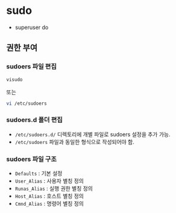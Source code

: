 # sudo
* superuser do
## 권한 부여
### sudoers 파일 편집
```bash
visudo
```
또는
```bash
vi /etc/sudoers
```
### sudoers.d 폴더 편집
* `/etc/sudoers.d/` 디렉토리에 개별 파일로 sudoers 설정을 추가 가능.
* `/etc/sudoers` 파일과 동일한 형식으로 작성되어야 함.
### sudoers 파일 구조
* `Defaults` : 기본 설정
* `User_Alias` : 사용자 별칭 정의
* `Runas_Alias` : 실행 권한 별칭 정의
* `Host_Alias` : 호스트 별칭 정의
* `Cmnd_Alias` : 명령어 별칭 정의
